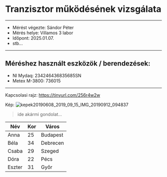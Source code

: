 # Tranzisztor működésének vizsgálata
---  
- Mérést végezte: Sándor Péter
- Mérés helye: Villamos 3 labor
- Időpont: 2025.01.07.
- stb...
---
## Méréshez használt eszközök / berendezések:
- NI Mydaq: 234246436835685SN
- Metex M-3800: 736015
---

Kapcsolasi rajz:
https://tinyurl.com/256r4w2w


Kép:
![kepek20190608_2019_09_15_IMG_20190912_094837](https://github.com/user-attachments/assets/225da07f-891e-48bf-b720-508a9de7dbd2)

> ide akármi gondolat...

| Név    | Kor | Város    |
|--------|-----|----------|
| Anna   | 25  | Budapest |
| Béla   | 34  | Debrecen |
| Csaba  | 29  | Szeged   |
| Dóra   | 22  | Pécs     |
| Eszter | 31  | Győr     |



